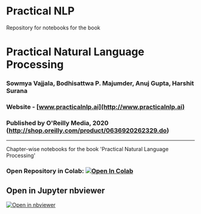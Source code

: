# Practical NLP
Repository for notebooks for the book


# Practical Natural Language Processing
### Sowmya Vajjala, Bodhisattwa P. Majumder, Anuj Gupta, Harshit Surana
### Website - [www.practicalnlp.ai](http://www.practicalnlp.ai)
### Published by O'Reilly Media, 2020 (http://shop.oreilly.com/product/0636920262329.do)
-----------------------------------------------------------------------------------
Chapter-wise notebooks for the book 'Practical Natural Language Processing'

### Open Repository in Colab: [![Open In Colab](https://colab.research.google.com/assets/colab-badge.svg)](https://colab.research.google.com/github/practical-nlp/practical-nlp/blob/master)

## Open in Jupyter nbviewer  
[![Open in nbviewer](https://upload.wikimedia.org/wikipedia/commons/thumb/3/38/Jupyter_logo.svg/250px-Jupyter_logo.svg.png)](https://nbviewer.jupyter.org/github/anujgupta82/Practical_NLP/tree/master/)




